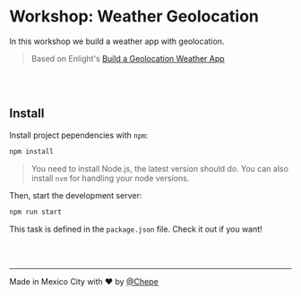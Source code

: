 # Workshop: Weather Geolocation

In this workshop we build a weather app with geolocation.

> Based on Enlight's [Build a Geolocation Weather App](https://enlight.nyc/weather#project)

<br><br>

## Install

Install project pependencies with `npm`:

```sh
npm install
```

> You need to install Node.js, the latest version should do. You can also install `nvm` for handling your node versions.

Then, start the development server:

```sh
npm run start
```

This task is defined in the `package.json` file. Check it out if you want!

<br><br>

---

Made in Mexico City with ❤️ by [@Chepe](https://twitter.com/Chepe)
